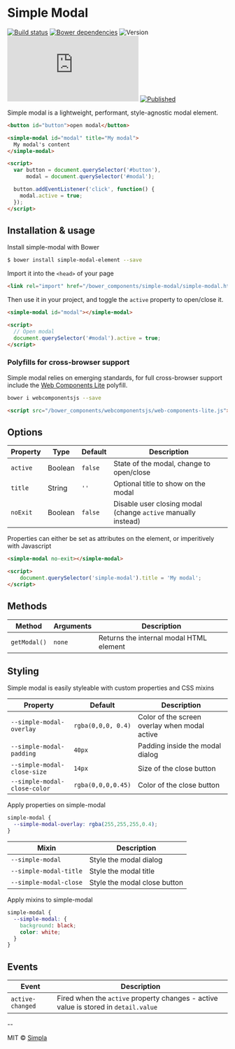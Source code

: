 # Simple Modal
[![Build status][travis-badge]][travis-url] [![Bower dependencies][bowerdeps-badge]][bowerdeps-url] ![Version][bower-badge] ![Size][size-badge] [![Published][webcomponents-badge]][webcomponents-url]

Simple modal is a lightweight, performant, style-agnostic modal element.

<!---
```
<custom-element-demo>
  <template>
    <script src="../webcomponentsjs/webcomponents-lite.js"></script>
    <link rel="import" href="simple-modal.html">
    <style>
      body {
        min-height: 300px
      }
      
      simple-modal {
        font-family: sans-serif;
      }
    </style>
    <next-code-block></next-code-block>
  </template>
</custom-element-demo>
```
-->
```html
<button id="button">open modal</button>

<simple-modal id="modal" title="My modal">
  My modal's content
</simple-modal>

<script>
  var button = document.querySelector('#button'),
      modal = document.querySelector('#modal');

  button.addEventListener('click', function() {
    modal.active = true;
  });
</script>
```

## Installation & usage

Install simple-modal with Bower

```sh
$ bower install simple-modal-element --save
```

Import it into the `<head>` of your page

```html
<link rel="import" href="/bower_components/simple-modal/simple-modal.html">
```

Then use it in your project, and toggle the `active` property to open/close it.

```html
<simple-modal id="modal"></simple-modal>

<script>
  // Open modal
  document.querySelector('#modal').active = true;
</script>
```

### Polyfills for cross-browser support

Simple modal relies on emerging standards, for full cross-browser support include the [Web Components Lite][webcomponents] polyfill.

```sh
bower i webcomponentsjs --save
```

```html
<script src="/bower_components/webcomponentsjs/web-components-lite.js"></script>
```


## Options

Property  | Type    | Default  | Description                                                    
--------- | ------- | -------- | ------------                                                   
`active`  | Boolean | `false`  | State of the modal, change to open/close
`title`   | String  | `''`     | Optional title to show on the modal
`noExit`  | Boolean | `false`  | Disable user closing modal (change `active` manually instead)

Properties can either be set as attributes on the element, or imperitively with Javascript

```html
<simple-modal no-exit></simple-modal>

<script>
    document.querySelector('simple-modal').title = 'My modal';
</script>
```

## Methods 

Method       | Arguments | Description                              
------------ | --------- | ------------                               
`getModal()` | `none`    | Returns the internal modal HTML element

## Styling
Simple modal is easily styleable with custom properties and CSS mixins

Property                      | Default            | Description                                   
----------------------------- | ------------------ | ------------                                  
`--simple-modal-overlay`      | `rgba(0,0,0, 0.4)` | Color of the screen overlay when modal active                         
`--simple-modal-padding`      | `40px`             | Padding inside the modal dialog               
`--simple-modal-close-size`   | `14px`             | Size of the close button                      
`--simple-modal-close-color`  | `rgba(0,0,0,0.45)` | Color of the close button                     

Apply properties on simple-modal

```css
simple-modal {
  --simple-modal-overlay: rgba(255,255,255,0.4);
}
```

Mixin                  | Description                   
---------------------- | ------------                  
`--simple-modal`       | Style the modal dialog 
`--simple-modal-title` | Style the modal title         
`--simple-modal-close` | Style the modal close button  

Apply mixins to simple-modal

```css
simple-modal {
  --simple-modal: {
    background: black;
    color: white;
  }
}
```

## Events

Event             | Description             
------------------| ------------            
`active-changed`  | Fired when the `active` property changes - active value is stored in `detail.value`

-- 

MIT © [Simpla](https://www.simpla.io)

[webcomponents]: https://github.com/webcomponents/webcomponentsjs
[webanimations]: https://github.com/web-animations/web-animations-js
[promise]: https://github.com/stefanpenner/es6-promise

[bower-badge]: https://img.shields.io/bower/v/simple-modal-element.svg
[travis-badge]: https://img.shields.io/travis/SimpleElements/simple-modal.svg
[travis-url]: https://travis-ci.org/SimpleElements/simple-modal
[bowerdeps-badge]: https://img.shields.io/gemnasium/SimpleElements/simple-modal.svg
[bowerdeps-url]: https://gemnasium.com/bower/simple-modal-element
[size-badge]: https://badges.herokuapp.com/size/github/SimpleElements/simple-modal/master/simple-modal.html?gzip=true&color=blue
[webcomponents-badge]: https://img.shields.io/badge/webcomponents.org-published-blue.svg
[webcomponents-url]: https://www.webcomponents.org/element/SimpleElements/simple-drawer

